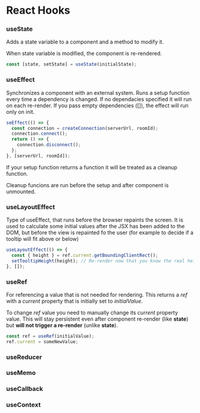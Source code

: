 # React Hooks

### useState

Adds a state variable to a component and a method to modify it.

When state variable is modified, the component is re-rendered.

```js
const [state, setState] = useState(initialState);
```

### useEffect

Synchronizes a component with an external system.
Runs a setup function every time a dependency is changed. If no dependacies specified it will run on each re-render. If you pass empty dependencies ([]), the effect will run only on init.

```js
seEffect(() => {
  const connection = createConnection(serverUrl, roomId);
  connection.connect();
  return () => {
    connection.disconnect();
  };
}, [serverUrl, roomId]);
```

If your setup function returns a function it will be treated as a cleanup function.

Cleanup funcions are run before the setup and after component is unmounted.

### useLayoutEffect

Type of useEffect, that runs before the browser repaints the screen. It is used to calculate some initial values after the JSX has been added to the DOM, but before the view is repainted fo the user (for example to decide if a tooltip will fit above or below)

```js
useLayoutEffect(() => {
  const { height } = ref.current.getBoundingClientRect();
  setTooltipHeight(height); // Re-render now that you know the real height
}, []);
```

### useRef

For referencing a value that is not needed for rendering. This returns a _ref_ with a _current_ property that is initially set to _initialValue_.

To change _ref_ value you need to manually change its _current_ property value. This will stay persistent even after component re-render (like **state**) but **will not trigger a re-render** (unlike **state**).

```js
const ref = useRef(initialValue);
ref.current = someNewValue;
```

### useReducer

### useMemo

### useCallback

### useContext
